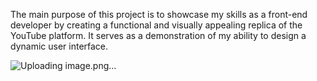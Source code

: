 The main purpose of this project is to showcase my skills as a front-end developer by creating a functional and visually appealing replica of the YouTube platform. It serves as a demonstration of my ability to design a dynamic user interface.

![Uploading image.png…]()

